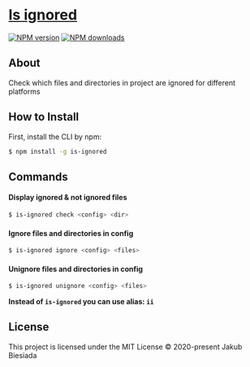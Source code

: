 # [Is ignored](https://github.com/jb1905/is-ignored)

[![NPM version](http://img.shields.io/npm/v/is-ignored.svg?style=flat-square)](https://www.npmjs.com/package/is-ignored)
[![NPM downloads](http://img.shields.io/npm/dm/is-ignored.svg?style=flat-square)](https://www.npmjs.com/package/is-ignored)

## About
Check which files and directories in project are ignored for different platforms

## How to Install
First, install the CLI by npm:
```bash
$ npm install -g is-ignored
```

## Commands
#### Display ignored & not ignored files
```bash
$ is-ignored check <config> <dir>
```

#### Ignore files and directories in config
```bash
$ is-ignored ignore <config> <files>
```

#### Unignore files and directories in config
```bash
$ is-ignored unignore <config> <files>
```

**Instead of `is-ignored` you can use alias: `ii`**

## License
This project is licensed under the MIT License © 2020-present Jakub Biesiada
